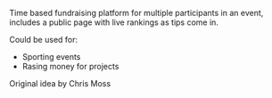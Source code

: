 Time based fundraising platform for multiple participants in an event, includes a public page with live rankings as tips come in.

Could be used for:

- Sporting events
- Rasing money for projects

Original idea by Chris Moss
